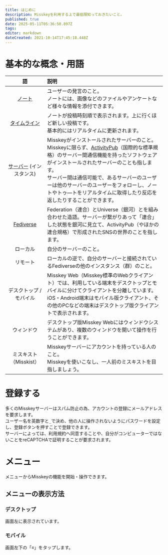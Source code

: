 ```yaml
---
title: はじめに
description: Misskeyを利用する上で最低限知っておきたいこと。
published: true
date: 2025-05-11T05:36:50.897Z
tags: 
editor: markdown
dateCreated: 2021-10-14T17:45:18.448Z
---
```


# 基本的な概念・用語

| 語 | 説明 |
|:-:|:--|
| [ノート](/ja/function/note) | ユーザーの発言のこと。<br>ノートには、画像などのファイルやアンケートなど様々な情報を添付できます。 |
| [タイムライン](/ja/function/tl) | ノートが投稿時刻順で表示されます。上に行くほど新しい投稿です。<br>基本的にはリアルタイムに更新されます。 |
| [サーバー](/ja/instances) (インスタンス) | Misskeyがインストールされたサーバーのこと。Misskeyに限らず、[ActivityPub](/activitypub)（国際的な標準規格）のサーバー間通信機能を持ったソフトウェアがインストールされたサーバーのことも指します。<br>サーバー間は通信可能で、あるサーバーのユーザーは他のサーバーのユーザーをフォローし、ノートやトゥ―トをリアルタイムに取得したり反応を返したりすることができます。 |
| [Fediverse](/ja/function/fediverse) | Federation（連合）とUniverse（銀河）とを組み合わせた造語。サーバーが繋がりあって「連合」した状態を銀河に見立て、ActivityPub（やほかの連合規格）で形成されたSNSの世界のことを指します。 |
| ローカル | 自分のサーバーのこと。 |
| リモート | ローカルの逆で、自分のサーバーと接続されているFediverseの他のインスタンス（群）のこと。 |
| デスクトップ / モバイル | Misskey Web（Misskey標準のWebクライアント）では、利用している端末をデスクトップとモバイルに分けてクライアントを分離しています。<br>iOS・Android端末はモバイル版クライアント、その他のPCなどの端末はデスクトップ版クライアントで表示されます。 |
| ウィンドウ | デスクトップ版Misskey Webにはウィンドウシステムがあり、複数のウィンドウを開いて操作を行うことができます。 |
| ミスキスト（Misskist） | Misskeyサーバーにアカウントを持っている人のこと。<br>Misskeyを使いこなし、一人前のミスキストを目指しましょう。 |

# 登録する
多くのMisskeyサーバーはスパム防止の為、アカウントの登録にメールアドレスを要求します。  
ユーザー名を英数字と`_`で決め、他の人に操作されないようにパスワードを設定し、登録ボタンを押すことで登録できます。  
サーバーによっては、利用規約へ同意することや、自分がコンピューターではないことをreCAPTCHAで証明することが要求されます。

# メニュー
メニューからMisskeyの機能を開始・操作できます。

## メニューの表示方法
### デスクトップ
画面左に表示されています。

### モバイル
画面左下の「≡」をタップします。